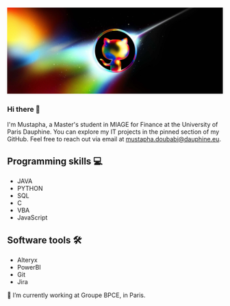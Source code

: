 ![Student](https://github.com/musdbi/musdbi/blob/main/banner.png)

### Hi there 👋
I'm Mustapha, a Master's student in MIAGE for Finance at the University of Paris Dauphine. You can explore my IT projects in the pinned section of my GitHub. Feel free to reach out via email at mustapha.doubabi@dauphine.eu.

## Programming skills 💻
* JAVA
* PYTHON
* SQL
* C
* VBA
* JavaScript

## Software tools 🛠️
* Alteryx
* PowerBI
* Git
* Jira

🔭 I’m currently working at Groupe BPCE, in Paris.





